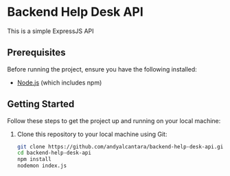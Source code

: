 # Backend Help Desk API

This is a simple ExpressJS API

## Prerequisites

Before running the project, ensure you have the following installed:

- [Node.js](https://nodejs.org/) (which includes npm)

## Getting Started

Follow these steps to get the project up and running on your local machine:

1. Clone this repository to your local machine using Git:

   ```bash
   git clone https://github.com/andyalcantara/backend-help-desk-api.git
   cd backend-help-desk-api
   npm install
   nodemon index.js
